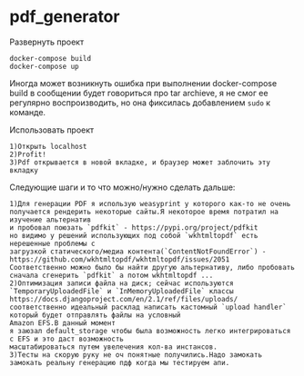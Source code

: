 # pdf_generator
Развернуть проект
```
docker-compose build
docker-compose up
```
Иногда может возникнуть ошибка при выполнении docker-compose build в сообщении будет говориться про tar archieve,
я не смог ее регулярно воспроизводить, но она фиксилась добавлением `sudo` к команде.

Использовать проект
```
1)Открыть localhost
2)Profit!
3)Pdf открывается в новой вкладке, и браузер может заблочить эту вкладку
```


Следующие шаги и то что можно/нужно сделать дальше:
```
1)Для генерации PDF я использую weasyprint у которого как-то не очень
получается рендерить некоторые сайты.Я некоторое время потратил на изучение альтернатив 
и пробовал поюзать `pdfkit` - https://pypi.org/project/pdfkit 
но видимо у решений использующих под собой `wkhtmltopdf` есть нерешенные проблемы с 
загрузкой статического/медиа контента(`ContentNotFoundError`) - https://github.com/wkhtmltopdf/wkhtmltopdf/issues/2051
Соответственно можно было бы найти другую альтернативу, либо пробовать сначала сгенерить `pdfkit` а потом wkhtmltopdf ...
2)Оптимизация записи файла на диск; сейчас используются `TemporaryUploadedFile` и `InMemoryUploadedFile` классы https://docs.djangoproject.com/en/2.1/ref/files/uploads/
соответственно идеальный расклад написать кастомный `upload handler` который будет отправлять файлы на условный 
Amazon EFS.В данный момент
я заюзал default_storage чтобы была возможность легко интегрироваться с EFS и это даст возможность
масштабироваться путем увелечения кол-ва инстансов.
3)Тесты на скорую руку не оч понятные получились.Надо замокать замокать реальну генерацию пдф когда мы тестируем апи.
```
